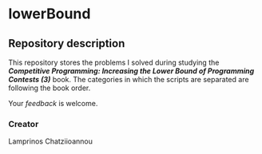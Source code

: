 # lowerBound

## Repository description
This repository stores the problems I solved during studying the 
___Competitive Programming: Increasing the Lower Bound of Programming Contests (3)___ book. The categories in which the scripts are separated are following the book order.

Your _feedback_ is welcome.

### Creator 
Lamprinos Chatziioannou
